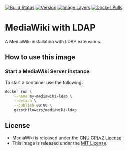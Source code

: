 [![Build Status](https://travis-ci.org/garethflowers/docker-mediawiki-ldap.svg?branch=master)](https://travis-ci.org/garethflowers/mediawiki-ldap) [![Version](https://images.microbadger.com/badges/version/garethflowers/mediawiki-ldap.svg)](https://microbadger.com/images/garethflowers/mediawiki-ldap) [![Image Layers](https://images.microbadger.com/badges/image/garethflowers/mediawiki-ldap.svg)](https://microbadger.com/images/garethflowers/mediawiki-ldap) [![Docker Pulls](https://img.shields.io/docker/pulls/garethflowers/mediawiki-ldap.svg)](https://store.docker.com/community/images/garethflowers/mediawiki-ldap)

# MediaWiki with LDAP

A MediaWiki installation with LDAP extensions.

## How to use this image

### Start a MediaWiki Server instance

To start a container use the following:
```sh
docker run \
	--name my-mediawiki-ldap \
	--detach \
	--publish 80:80 \
	garethflowers/mediawiki-ldap
```

## License

*	MediaWiki is released under the [GNU GPLv2 License](https://phabricator.wikimedia.org/source/mediawiki/browse/master/COPYING).
*	This image is released under the [MIT License](https://raw.githubusercontent.com/garethflowers/docker-mediawiki-ldap/master/LICENSE).
